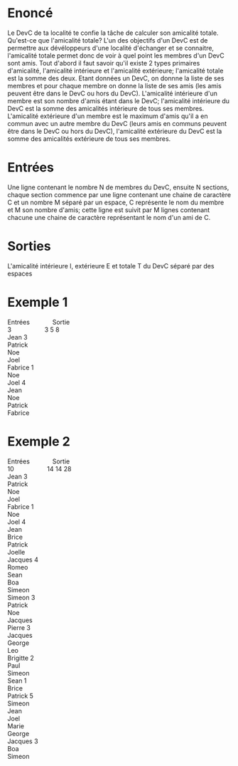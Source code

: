 # Enoncé
Le DevC de ta localité te confie la tâche de calculer son amicalité totale.
Qu'est-ce que l'amicalité totale?
L'un des objectifs d'un DevC est de permettre aux dévéloppeurs d'une localité d'échanger 
et se connaitre, l'amicalité totale permet donc de voir à quel point les membres d'un DevC
sont amis. Tout d'abord il faut savoir qu'il existe 2 types primaires d'amicalité, l'amicalité
intérieure et l'amicalité extérieure; l'amicalité totale est la somme des deux.
Etant données un DevC, on donnne la liste de ses membres et pour chaque membre
on donne la liste de ses amis (les amis peuvent être dans le DevC ou hors du DevC).
L'amicalité intérieure d'un membre est son nombre d'amis étant dans le DevC;
l'amicalité intérieure du DevC est la somme des amicalités intérieure de tous ses membres.
L'amicalité extérieure d'un membre est le maximum d'amis qu'il a en commun avec un autre membre du DevC
(leurs amis en communs peuvent être dans le DevC ou hors du DevC), l'amicalité extérieure du DevC
est la somme des amicalités extérieure de tous ses membres.

# Entrées
Une ligne contenant le nombre N de membres du DevC, ensuite N sections,
chaque section commence par une ligne contenant une chaine de caractère C et un nombre M
séparé par un espace, C représente le nom du membre et M son nombre d'amis; cette ligne est suivit
par M lignes contenant chacune une chaine de caractère représentant le nom d'un ami de C.

# Sorties
L'amicalité intérieure I, extérieure E et totale T du DevC séparé par des espaces

# Exemple 1

Entrées&nbsp;&nbsp;&nbsp;&nbsp;&nbsp;&nbsp;&nbsp;&nbsp;&nbsp;&nbsp;&nbsp;&nbsp;              Sortie<br>
3&nbsp;&nbsp;&nbsp;&nbsp;&nbsp;&nbsp;&nbsp;&nbsp;&nbsp;&nbsp;&nbsp;&nbsp;&nbsp;&nbsp;&nbsp;&nbsp;&nbsp;&nbsp;                    3 5 8<br>
Jean 3<br>
Patrick<br>
Noe<br>
Joel<br>
Fabrice 1<br>
Noe<br>
Joel 4<br>
Jean<br>
Noe<br>
Patrick<br>
Fabrice<br>

# Exemple 2<br>

Entrées&nbsp;&nbsp;&nbsp;&nbsp;&nbsp;&nbsp;&nbsp;&nbsp;&nbsp;&nbsp;&nbsp;&nbsp;               Sortie<br>
10&nbsp;&nbsp;&nbsp;&nbsp;&nbsp;&nbsp;&nbsp;&nbsp;&nbsp;&nbsp;&nbsp;&nbsp;&nbsp;&nbsp;&nbsp;&nbsp;&nbsp;&nbsp;                    14 14 28<br>
Jean 3<br>
Patrick<br>
Noe<br>
Joel<br>
Fabrice 1<br>
Noe<br>
Joel 4<br>
Jean<br>
Brice<br>
Patrick<br>
Joelle<br>
Jacques 4<br>
Romeo<br>
Sean<br>
Boa<br>
Simeon<br>
Simeon 3<br>
Patrick<br>
Noe<br>
Jacques<br>
Pierre 3<br>
Jacques<br>
George<br>
Leo<br>
Brigitte 2<br>
Paul<br>
Simeon<br>
Sean 1<br>
Brice<br>
Patrick 5<br>
Simeon<br>
Jean<br>
Joel<br>
Marie<br>
George<br>
Jacques 3<br>
Boa<br>
Simeon<br>
